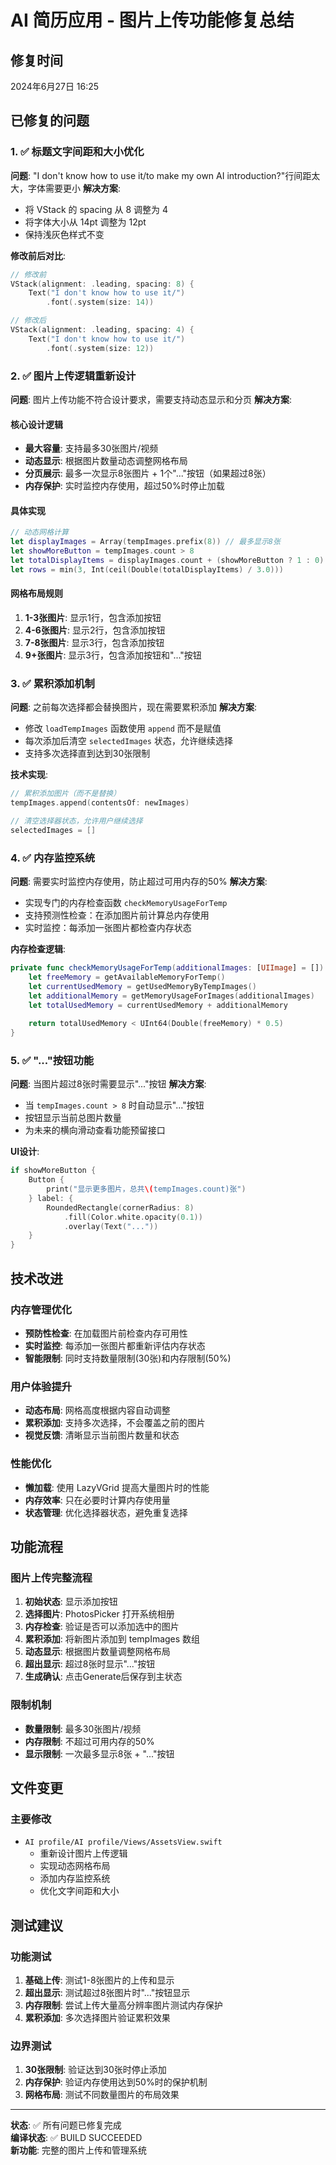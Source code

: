 # AI 简历应用 - 图片上传功能修复总结

## 修复时间
2024年6月27日 16:25

## 已修复的问题

### 1. ✅ 标题文字间距和大小优化
**问题**: "I don't know how to use it/to make my own AI introduction?"行间距太大，字体需要更小
**解决方案**:
- 将 VStack 的 spacing 从 8 调整为 4
- 将字体大小从 14pt 调整为 12pt
- 保持浅灰色样式不变

**修改前后对比**:
```swift
// 修改前
VStack(alignment: .leading, spacing: 8) {
    Text("I don't know how to use it/")
        .font(.system(size: 14))

// 修改后  
VStack(alignment: .leading, spacing: 4) {
    Text("I don't know how to use it/")
        .font(.system(size: 12))
```

### 2. ✅ 图片上传逻辑重新设计
**问题**: 图片上传功能不符合设计要求，需要支持动态显示和分页
**解决方案**:

#### 核心设计逻辑
- **最大容量**: 支持最多30张图片/视频
- **动态显示**: 根据图片数量动态调整网格布局
- **分页展示**: 最多一次显示8张图片 + 1个"..."按钮（如果超过8张）
- **内存保护**: 实时监控内存使用，超过50%时停止加载

#### 具体实现
```swift
// 动态网格计算
let displayImages = Array(tempImages.prefix(8)) // 最多显示8张
let showMoreButton = tempImages.count > 8
let totalDisplayItems = displayImages.count + (showMoreButton ? 1 : 0) + 1
let rows = min(3, Int(ceil(Double(totalDisplayItems) / 3.0)))
```

#### 网格布局规则
1. **1-3张图片**: 显示1行，包含添加按钮
2. **4-6张图片**: 显示2行，包含添加按钮  
3. **7-8张图片**: 显示3行，包含添加按钮
4. **9+张图片**: 显示3行，包含添加按钮和"..."按钮

### 3. ✅ 累积添加机制
**问题**: 之前每次选择都会替换图片，现在需要累积添加
**解决方案**:
- 修改 `loadTempImages` 函数使用 `append` 而不是赋值
- 每次添加后清空 `selectedImages` 状态，允许继续选择
- 支持多次选择直到达到30张限制

**技术实现**:
```swift
// 累积添加图片（而不是替换）
tempImages.append(contentsOf: newImages)

// 清空选择器状态，允许用户继续选择
selectedImages = []
```

### 4. ✅ 内存监控系统
**问题**: 需要实时监控内存使用，防止超过可用内存的50%
**解决方案**:
- 实现专门的内存检查函数 `checkMemoryUsageForTemp`
- 支持预测性检查：在添加图片前计算总内存使用
- 实时监控：每添加一张图片都检查内存状态

**内存检查逻辑**:
```swift
private func checkMemoryUsageForTemp(additionalImages: [UIImage] = []) -> Bool {
    let freeMemory = getAvailableMemoryForTemp()
    let currentUsedMemory = getUsedMemoryByTempImages()
    let additionalMemory = getMemoryUsageForImages(additionalImages)
    let totalUsedMemory = currentUsedMemory + additionalMemory
    
    return totalUsedMemory < UInt64(Double(freeMemory) * 0.5)
}
```

### 5. ✅ "..."按钮功能
**问题**: 当图片超过8张时需要显示"..."按钮
**解决方案**:
- 当 `tempImages.count > 8` 时自动显示"..."按钮
- 按钮显示当前总图片数量
- 为未来的横向滑动查看功能预留接口

**UI设计**:
```swift
if showMoreButton {
    Button {
        print("显示更多图片，总共\(tempImages.count)张")
    } label: {
        RoundedRectangle(cornerRadius: 8)
            .fill(Color.white.opacity(0.1))
            .overlay(Text("..."))
    }
}
```

## 技术改进

### 内存管理优化
- **预防性检查**: 在加载图片前检查内存可用性
- **实时监控**: 每添加一张图片都重新评估内存状态  
- **智能限制**: 同时支持数量限制(30张)和内存限制(50%)

### 用户体验提升
- **动态布局**: 网格高度根据内容自动调整
- **累积添加**: 支持多次选择，不会覆盖之前的图片
- **视觉反馈**: 清晰显示当前图片数量和状态

### 性能优化
- **懒加载**: 使用 LazyVGrid 提高大量图片时的性能
- **内存效率**: 只在必要时计算内存使用量
- **状态管理**: 优化选择器状态，避免重复选择

## 功能流程

### 图片上传完整流程
1. **初始状态**: 显示添加按钮
2. **选择图片**: PhotosPicker 打开系统相册
3. **内存检查**: 验证是否可以添加选中的图片
4. **累积添加**: 将新图片添加到 tempImages 数组
5. **动态显示**: 根据图片数量调整网格布局
6. **超出显示**: 超过8张时显示"..."按钮
7. **生成确认**: 点击Generate后保存到主状态

### 限制机制
- **数量限制**: 最多30张图片/视频
- **内存限制**: 不超过可用内存的50%
- **显示限制**: 一次最多显示8张 + "..."按钮

## 文件变更

### 主要修改
- `AI profile/AI profile/Views/AssetsView.swift`
  - 重新设计图片上传逻辑
  - 实现动态网格布局
  - 添加内存监控系统
  - 优化文字间距和大小

## 测试建议

### 功能测试
1. **基础上传**: 测试1-8张图片的上传和显示
2. **超出显示**: 测试超过8张图片时"..."按钮显示
3. **内存限制**: 尝试上传大量高分辨率图片测试内存保护
4. **累积添加**: 多次选择图片验证累积效果

### 边界测试
1. **30张限制**: 验证达到30张时停止添加
2. **内存保护**: 验证内存使用达到50%时的保护机制
3. **网格布局**: 测试不同数量图片的布局效果

---

**状态**: ✅ 所有问题已修复完成  
**编译状态**: ✅ BUILD SUCCEEDED  
**新功能**: 完整的图片上传和管理系统 